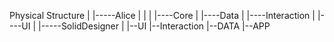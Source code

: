 Physical Structure
  |
  |-----Alice<submoudle>
  |         |
  |         |----Core
  |         |----Data
  |         |----Interaction
  |         |----UI
  |
  |-----SolidDesigner
            |
            |--UI
            |--Interaction
            |--DATA
            |--APP
